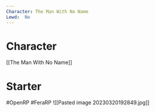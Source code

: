 ```yaml
---
Character: The Man With No Name
Lewd:  No
---
```

# Character
[[The Man With No Name]]

# Starter


#OpenRP #FeraRP
![[Pasted image 20230320192849.jpg]]